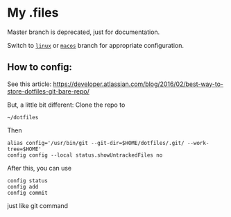 # My .files

Master branch is deprecated, just for documentation.

Switch to [`linux`](https://github.com/voldedore/dotfiles/tree/linux) or [`macos`](https://github.com/voldedore/dotfiles/tree/macos) branch for appropriate configuration.

## How to config:

See this article: https://developer.atlassian.com/blog/2016/02/best-way-to-store-dotfiles-git-bare-repo/

But, a little bit different: Clone the repo to

    ~/dotfiles

Then 

    alias config='/usr/bin/git --git-dir=$HOME/dotfiles/.git/ --work-tree=$HOME'
    config config --local status.showUntrackedFiles no

After this, you can use 

    config status
    config add
    config commit

just like git command


